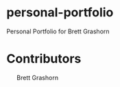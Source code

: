 # personal-portfolio

Personal Portfolio for Brett Grashorn

<h1>Contributors</h1>
<ul>
    <p>Brett Grashorn</p>
</ul>

